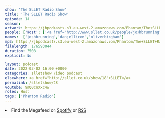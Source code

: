 ```yaml
---
show: 'The SLLET Radio Show'
title: 'The SLLET Radio Show'
episode: 18
season: 
artwork: https://jbpodcasts.s3.eu-west-2.amazonaws.com/Phantom/The+SLLET+Radio+Show/2021-09-27+-+SLLET+radio+square.png
people: ['Host': ['<a href="http://www.sllet.co.uk/people/joshbrunning">Josh Brunning</a>','<a href="http://www.sllet.co.uk/people/danjellicoe">Dan Jellicoe</a>'],'Guests':'<a href="http://www.sllet.co.uk/people/oliverbingham">Oliver Bingham</a>']
names:  ['joshbrunning','danjellicoe','oliverbingham']
mp3: https://jbpodcasts.s3.eu-west-2.amazonaws.com/Phantom/The+SLLET+Radio+Show/2022-03-02+-+18.mp3
filelength: 176593044
duration: 7508
explicit: No

layout: podcast
date: 2022-03-02 16:00 +0000
categories: slletshow video podcast
elsewhere: <a href="http://sllet.co.uk/show/18">SLLET</a>
permalink: /slletshow/18
youtube: 9mQ0cnXxc4w
roles: Host
tags: ['Phantom Radio']
---
```


<li>Find the Megafeed on <a href="https://open.spotify.com/show/1WGc6YCF3UfAL7E62gHLAS?si=eff5901deb8d498e">Spotify</a> or <a href="https://anchor.fm/s/849e58ac/podcast/rss">RSS</a></li>
